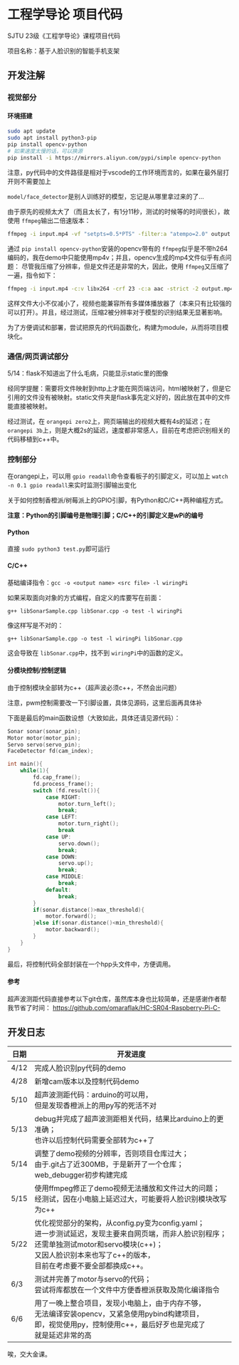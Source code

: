 # 工程学导论 项目代码

SJTU 23级《工程学导论》课程项目代码

项目名称：基于人脸识别的智能手机支架

## 开发注解

### 视觉部分

#### 环境搭建

```bash
sudo apt update
sudo apt install python3-pip
pip install opencv-python 
# 如果速度太慢的话，可以换源
pip install -i https://mirrors.aliyun.com/pypi/simple opencv-python
```

注意，py代码中的文件路径是相对于vscode的工作环境而言的，如果在最外层打开则不需要加上

`model/face_detector`是别人训练好的模型，忘记是从哪里拿过来的了...

由于原先的视频太大了（而且太长了，有1分11秒，测试的时候等的时间很长），故使用 `ffmpeg`输出二倍速版本：

```bash
ffmpeg -i input.mp4 -vf "setpts=0.5*PTS" -filter:a "atempo=2.0" output.mp4
```

通过 `pip install opencv-python`安装的opencv带有的 `ffmpeg`似乎是不带h264编码的，我在demo中只能使用mp4v；并且，opencv生成的mp4文件似乎有点问题：
尽管我压缩了分辨率，但是文件还是非常的大，因此，使用 `ffmpeg`又压缩了一遍，指令如下：

```bash
ffmpeg -i input.mp4 -c:v libx264 -crf 23 -c:a aac -strict -2 output.mp4
```

这样文件大小不仅减小了，视频也能兼容所有多媒体播放器了（本来只有比较强的可以打开）。并且，经过测试，压缩2被分辨率对于模型的识别结果无显著影响。

为了方便调试和部署，尝试把原先的代码函数化，构建为module，从而将项目模块化。

### 通信/网页调试部分

5/14：flask不知道出了什么毛病，只能显示static里的图像

经同学提醒：需要将文件映射到http上才能在网页端访问，html被映射了，但是它引用的文件没有被映射。static文件夹是flask事先定义好的，因此放在其中的文件能直接被映射。

经过测试，在 `orangepi zero2`上，网页端输出的视频大概有4s的延迟；在 `orangepi 3b`上，则是大概2s的延迟，速度都非常感人，目前在考虑把识别相关的代码移植到c++中。

### 控制部分

在orangepi上，可以用 `gpio readall`命令查看板子的引脚定义，可以加上 `watch -n 0.1 gpio readall`来实时监测引脚输出变化

关于如何控制香橙派/树莓派上的GPIO引脚，有Python和C/C++两种编程方式。

**注意：Python的引脚编号是物理引脚；C/C++的引脚定义是wPi的编号**

#### Python

直接 `sudo python3 test.py`即可运行

#### C/C++

基础编译指令：`gcc -o <output name> <src file> -l wiringPi`

如果采取面向对象的方式编程，自定义的库要写在前面：

`g++ libSonarSample.cpp libSonar.cpp -o test -l wiringPi`

像这样写是不对的：

`g++ libSonarSample.cpp -o test -l wiringPi libSonar.cpp`

这会导致在 `libSonar.cpp`中，找不到 `wiringPi`中的函数的定义。

#### 分模块控制/控制逻辑

由于控制模块全部转为c++（超声波必须c++，不然会出问题）

注意，pwm控制需要改一下引脚设置，具体见源码，这里后面再具体补

下面是最后的main函数设想（大致如此，具体还请见源代码）：

```c++
Sonar sonar(sonar_pin);
Motor motor(motor_pin);
Servo servo(servo_pin);
FaceDetector fd(cam_index);

int main(){
    while(1){
        fd.cap_frame();
        fd.process_frame();
        switch (fd.result()){
            case RIGHT:
                motor.turn_left();
                break;
            case LEFT:
                motor.turn_right();
                break
            case UP:
                servo.down();
                break;
            case DOWN:
                servo.up();
                break;
            case MIDDLE:
                break;
            default:
                break;
        }
        if(sonar.distance()>max_threshold){
            motor.forward();
        }else if(sonar.distance()<min_threshold){
            motor.backward();
        }
    }
}
```

最后，将控制代码全部封装在一个hpp头文件中，方便调用。


#### 参考

超声波测距代码直接参考以下git仓库，虽然库本身也比较简单，还是感谢作者帮我节省了时间：
https://github.com/omaraflak/HC-SR04-Raspberry-Pi-C-

## 开发日志

| 日期 | 开发进度                                                                                                                                                                                                                          |
| ---- | --------------------------------------------------------------------------------------------------------------------------------------------------------------------------------------------------------------------------------- |
| 4/12 | 完成人脸识别py代码的demo                                                                                                                                                                                                          |
| 4/28 | 新增cam版本以及控制代码demo                                                                                                                                                                                                       |
| 5/10 | 超声波测距代码：arduino的可以用，<br />但是发现香橙派上的用py写的死活不对                                                                                                                                                         |
| 5/13 | debug并完成了超声波测距相关代码，结果比arduino上的更准确；<br />也许以后控制代码需要全部转为c++了                                                                                                                                 |
| 5/14 | 调整了demo视频的分辨率，否则项目仓库过大；<br />由于.git占了近300MB，于是新开了一个仓库；<br />web_debugger初步构建完成                                                                                                           |
| 5/15 | 使用ffmpeg修正了demo视频无法播放和文件过大的问题；<br />经测试，因在小电脑上延迟过大，可能要将人脸识别模块改写为c++                                                                                                               |
| 5/22 | 优化视觉部分的架构，从config.py变为config.yaml；<br />进一步测试延迟，发现主要来自网页端，而非人脸识别程序；<br />还需单独测试motor和servo模块(c++)；<br />又因人脸识别本来也写了c++的版本，<br />目前在考虑要不要全部都换成c++。 |
| 6/3  | 测试并完善了motor与servo的代码；<br />尝试将库都放在一个文件中方便香橙派获取及简化编译指令                                                                                                                                        |
| 6/6  | 用了一晚上整合项目，发现小电脑上，由于内存不够，<br />无法编译安装opencv，又紧急使用pybind构建项目，<br />即，视觉使用py，控制使用c++，最后好歹也是完成了<br />就是延迟非常的高                                                   |

唉，交大金课。